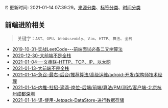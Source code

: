 :alarm_clock: 更新时间: 2021-01-14 07:39:29。[来源分类](../README.md)、[标签分类](../TAGS.md)、[时间分类](../TIMELINE.md)

## 前端进阶相关


> 关键字：`AST`、`GPU`、`WebAssembly`、`Vim`、`HTTP`、`算法`、`全栈`



- [2019-10-31-实战LeetCode---前端面试必备二叉树算法](https://www.ershicimi.com/p/f3413b58491ac20f4c17a09b8a0af5e1) 
- [2020-12-30-大前端不是全栈](https://www.ershicimi.com/p/24bcab9669a4618d58e69af5414166c4) 
- [2021-01-04-一文串联-HTTP、TCP、IP、以太网](https://www.ershicimi.com/p/d66af908fd8ed45f87c046c96382a14b) 
- [2021-01-13-大前端不是全栈](https://www.ershicimi.com/p/20941f1abc5dd1988880b3e196ee848e) 
- [2021-01-14-急召-最右-后台/推荐算法/高级运维/adroid-开发/架构师技术经理](https://www.v2ex.com/t/744920) 
- [2021-01-14-内推-社招-滴滴-岗位-后端/前端/算法/PM/测试/客户端-北京杭州成都深圳](https://www.v2ex.com/t/744895) 
- [2021-01-14-译-使用-Jetpack-DataStore-进行数据存储](https://toutiao.io/k/jv98c6y) 